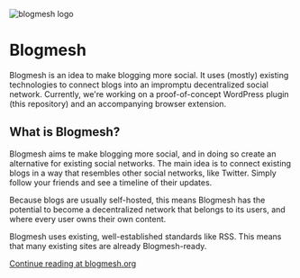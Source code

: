 ![blogmesh logo](https://blogmesh.org/wp-content/uploads/2018/07/blogmesh-1.png "BLogmesh logo")

# Blogmesh
Blogmesh is an idea to make blogging more social. It uses (mostly) existing technologies to connect blogs into an impromptu decentralized social network. Currently, we're working on a proof-of-concept WordPress plugin (this repository) and an accompanying browser extension.

## What is Blogmesh?

Blogmesh aims te make blogging more social, and in doing so create an alternative for existing social networks. The main idea is to connect existing blogs in a way that resembles other social networks, like Twitter. Simply follow your friends and see a timeline of their updates.

Because blogs are usually self-hosted, this means Blogmesh has the potential to become a decentralized network that belongs to its users, and where every user owns their own content.

Blogmesh uses existing, well-established standards like RSS. This means that many existing sites are already Blogmesh-ready.

[Continue reading at blogmesh.org](https://blogmesh.org/introduction/)

